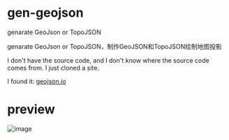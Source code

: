 # gen-geojson
genarate GeoJson or TopoJSON

genarate GeoJson or TopoJSON，制作GeoJSON和TopoJSON绘制地图投影

I don't have the source code, and I don't know where the source code comes from. I just cloned a site.

I found it: [geojson.io](geojson.io)

# preview
![image](https://user-images.githubusercontent.com/49338067/219906670-6f19466f-7b1f-4dce-a3d1-32dd6ecd55f3.png)

